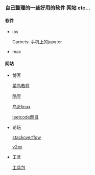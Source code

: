 ### 自己整理的一些好用的软件 网站 etc...

#### 软件
- ios

  Carnets: 手机上的jupyter
- mac
#### 网站
- 博客

  [菜鸟教程](https://www.runoob.com/)

  [酷壳](https://coolshell.cn/)
  
  [鸟哥linux](http://cn.linux.vbird.org/)
  
  [leetcode题目](http://www.cnblogs.com/grandyang/p/4606334.html)
  
- 论坛
  
  [stackoverflow](https://stackoverflow.com/)
  
  [v2ex](https://www.v2ex.com/)
  
- 工具

  [工具包](https://tool.lu/)
  
  
